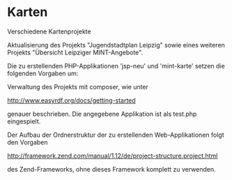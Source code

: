 Karten
======

Verschiedene Kartenprojekte

Aktualisierung des Projekts "Jugendstadtplan Leipzig" sowie eines weiteren
Projekts "Übersicht Leipziger MINT-Angebote".

Die zu erstellenden PHP-Applikationen 'jsp-neu' und 'mint-karte' setzen die
folgenden Vorgaben um:

Verwaltung des Projekts mit composer, wie unter

http://www.easyrdf.org/docs/getting-started

genauer beschrieben. Die angegebene Applikation ist als test.php eingespielt.

Der Aufbau der Ordnerstruktur der zu erstellenden Web-Applikationen folgt den
Vorgaben

http://framework.zend.com/manual/1.12/de/project-structure.project.html

des Zend-Frameworks, ohne dieses Framework komplett zu verwenden.

